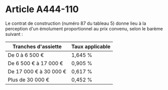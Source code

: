 # Article A444-110

Le contrat de construction (numéro 87 du tableau 5) donne lieu à la perception d'un émolument proportionnel au prix convenu, selon le barème suivant :

| Tranches d'assiette |  Taux applicable |
| --- | --- |
|  De 0 à 6 500 € |  1,645 % |
|  De 6 500 € à 17 000 € |  0,905 % |
|  De 17 000 € à 30 000 € |  0,617 % |
|  Plus de 30 000 € |  0,452 % |
